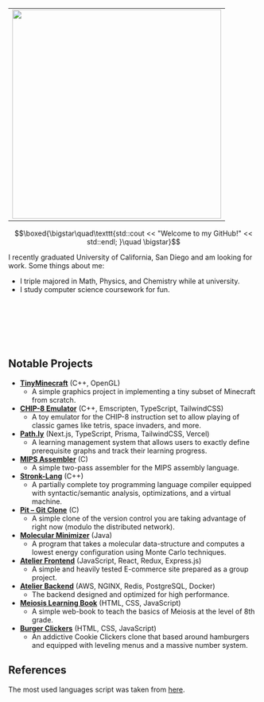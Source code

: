 <table border="0" align="right">
  <tr>
    <td><img src="https://github-readme-stats.vercel.app/api/top-langs/?username=ThomasSpradling&langs_count=8&layout=compact&hide=css,latex,tex,cmake&exclude_repo=AdventOfCode" width="420"/></td>
  </tr>
</table>

$$\boxed{\bigstar\quad\texttt{std::cout << "Welcome to my GitHub!" << std::endl; }\quad \bigstar}$$

I recently graduated University of California, San Diego and am looking for work. Some things about me:
- I triple majored in Math, Physics, and Chemistry while at university.
- I study computer science coursework for fun.

<br><br><br><br><br>

## Notable Projects
- **[TinyMinecraft](https://github.com/ThomasSpradling/TinyMinecraft)** (C++, OpenGL)
  - A simple graphics project in implementing a tiny subset of Minecraft from scratch.
- **[CHIP-8 Emulator](https://github.com/ThomasSpradling/chip-8-emulator)** (C++, Emscripten, TypeScript, TailwindCSS)
  - A toy emulator for the CHIP-8 instruction set to allow playing of classic games like tetris, space invaders, and more.
- **[Path.ly](https://github.com/ThomasSpradling/learning-path-logger)** (Next.js, TypeScript, Prisma, TailwindCSS, Vercel)
  - A learning management system that allows users to exactly define prerequisite graphs and track their learning progress.
- **[MIPS Assembler](https://github.com/ThomasSpradling/assembler-and-linker)** (C)
  - A simple two-pass assembler for the MIPS assembly language.
- **[Stronk-Lang](https://github.com/ThomasSpradling/stronk-lang.git)** (C++)
  - A partially complete toy programming language compiler equipped with syntactic/semantic analysis, optimizations, and a virtual machine.
- **[Pit – Git Clone](https://github.com/ThomasSpradling/git-clone)** (C)
  - A simple clone of the version control you are taking advantage of right now (modulo the distributed network).
- **[Molecular Minimizer](https://github.com/ThomasSpradling/MolecularMinimize)** (Java)
  - A program that takes a molecular data-structure and computes a lowest energy configuration using Monte Carlo techniques.
- **[Atelier Frontend](https://github.com/Benevolent-Black-Olives/products-system-1)** (JavaScript, React, Redux, Express.js)
  - A simple and heavily tested E-commerce site prepared as a group project.
- **[Atelier Backend](https://github.com/Pamplemousse-Powerhouses/atelier)** (AWS, NGINX, Redis, PostgreSQL, Docker)
  - The backend designed and optimized for high performance.
- **[Meiosis Learning Book](https://github.com/ThomasSpradling/meiosis_book)** (HTML, CSS, JavaScript)
  - A simple web-book to teach the basics of Meiosis at the level of 8th grade.
- **[Burger Clickers](https://github.com/ThomasSpradling/burger_clickers)** (HTML, CSS, JavaScript)
  - An addictive Cookie Clickers clone that based around hamburgers and equipped with leveling menus and a massive number system.

## References
The most used languages script was taken from [here](https://github.com/anuraghazra/github-readme-stats).
